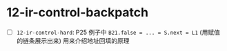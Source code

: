# 12-ir-control-backpatch

- [ ] `12-ir-control-hard`: P25 例子中 `B21.false = ... = S.next = L1` (用赋值的链条展示出来) 用来介绍地址回填的原理
